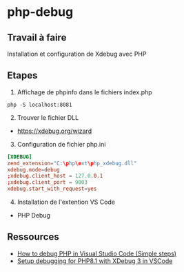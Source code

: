 # php-debug

## Travail à faire 

Installation et configuration de Xdebug avec PHP

## Etapes 

1. Affichage de phpinfo dans le fichiers index.php

```
php -S localhost:8081
```

2. Trouver le fichier DLL

- https://xdebug.org/wizard

3. Configuration de fichier php.ini

```conf
[XDEBUG]
zend_extension="C:\php\ext\php_xdebug.dll"
xdebug.mode=debug
;xdebug.client_host = 127.0.0.1
;xdebug.client_port = 9003
xdebug.start_with_request=yes
```

4. Installation de l'extention VS Code 
- PHP Debug


## Ressources
- [How to debug PHP in Visual Studio Code (Simple steps)](https://www.youtube.com/watch?v=8ka_Efpl21Y)
- [Setup debugging for PHP8.1 with XDebug 3 in VSCode](https://www.youtube.com/watch?v=HrQWtbxY1Hs)